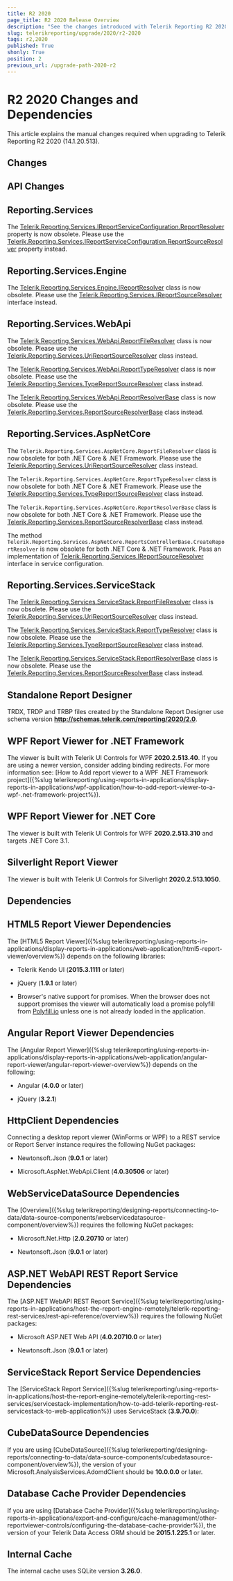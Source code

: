 ```yaml
---
title: R2 2020
page_title: R2 2020 Release Overview 
description: "See the changes introduced with Telerik Reporting R2 2020 that should be considered before upgrading, and the 3rd party products & packages this version depends on."
slug: telerikreporting/upgrade/2020/r2-2020
tags: r2,2020
published: True
shonly: True
position: 2
previous_url: /upgrade-path-2020-r2
---
```


# R2 2020 Changes and Dependencies

This article explains the manual changes required when upgrading to Telerik Reporting R2 2020 (14.1.20.513).

## Changes

## API Changes

## Reporting.Services

The [Telerik.Reporting.Services.IReportServiceConfiguration.ReportResolver](/reporting/api/Telerik.Reporting.Services.IReportServiceConfiguration#Telerik_Reporting_Services_IReportServiceConfiguration_ReportResolver) property is now obsolete. Please use the [Telerik.Reporting.Services.IReportServiceConfiguration.ReportSourceResolver](/reporting/api/Telerik.Reporting.Services.IReportServiceConfiguration#Telerik_Reporting_Services_IReportServiceConfiguration_ReportSourceResolver) property instead. 

## Reporting.Services.Engine

The [Telerik.Reporting.Services.Engine.IReportResolver](/reporting/api/Telerik.Reporting.Services.Engine.IReportResolver) class is now obsolete. Please use the [Telerik.Reporting.Services.IReportSourceResolver](/reporting/api/Telerik.Reporting.Services.IReportSourceResolver) interface instead. 

## Reporting.Services.WebApi

The [Telerik.Reporting.Services.WebApi.ReportFileResolver](/reporting/api/Telerik.Reporting.Services.WebApi.ReportFileResolver) class is now obsolete. Please use the [Telerik.Reporting.Services.UriReportSourceResolver](/reporting/api/Telerik.Reporting.Services.UriReportSourceResolver) class instead. 

The [Telerik.Reporting.Services.WebApi.ReportTypeResolver](/reporting/api/Telerik.Reporting.Services.WebApi.ReportTypeResolver) class is now obsolete. Please use the [Telerik.Reporting.Services.TypeReportSourceResolver](/reporting/api/Telerik.Reporting.Services.TypeReportSourceResolver) class instead. 

The [Telerik.Reporting.Services.WebApi.ReportResolverBase](/reporting/api/Telerik.Reporting.Services.WebApi.ReportResolverBase) class is now obsolete. Please use the [Telerik.Reporting.Services.ReportSourceResolverBase](/reporting/api/Telerik.Reporting.Services.ReportSourceResolverBase) class instead. 

## Reporting.Services.AspNetCore

The `Telerik.Reporting.Services.AspNetCore.ReportFileResolver` class is now obsolete for both .NET Core & .NET Framework. Please use the [Telerik.Reporting.Services.UriReportSourceResolver](/reporting/api/Telerik.Reporting.Services.UriReportSourceResolver) class instead. 

The `Telerik.Reporting.Services.AspNetCore.ReportTypeResolver` class is now obsolete for both .NET Core & .NET Framework. Please use the [Telerik.Reporting.Services.TypeReportSourceResolver](/reporting/api/Telerik.Reporting.Services.TypeReportSourceResolver) class instead. 

The `Telerik.Reporting.Services.AspNetCore.ReportResolverBase` class is now obsolete for both .NET Core & .NET Framework. Please use the [Telerik.Reporting.Services.ReportSourceResolverBase](/reporting/api/Telerik.Reporting.Services.ReportSourceResolverBase) class instead. 

The method `Telerik.Reporting.Services.AspNetCore.ReportsControllerBase.CreateReportResolver` is now obsolete for both .NET Core & .NET Framework. Pass an implementation of [Telerik.Reporting.Services.IReportSourceResolver](/reporting/api/Telerik.Reporting.Services.IReportSourceResolver) interface in service configuration. 

## Reporting.Services.ServiceStack

The [Telerik.Reporting.Services.ServiceStack.ReportFileResolver](/reporting/api/Telerik.Reporting.Services.ServiceStack.ReportFileResolver) class is now obsolete. Please use the [Telerik.Reporting.Services.UriReportSourceResolver](/reporting/api/Telerik.Reporting.Services.UriReportSourceResolver) class instead. 

The [Telerik.Reporting.Services.ServiceStack.ReportTypeResolver](/reporting/api/Telerik.Reporting.Services.ServiceStack.ReportTypeResolver) class is now obsolete. Please use the [Telerik.Reporting.Services.TypeReportSourceResolver](/reporting/api/Telerik.Reporting.Services.TypeReportSourceResolver) class instead. 

The [Telerik.Reporting.Services.ServiceStack.ReportResolverBase](/reporting/api/Telerik.Reporting.Services.ServiceStack.ReportResolverBase) class is now obsolete. Please use the [Telerik.Reporting.Services.ReportSourceResolverBase](/reporting/api/Telerik.Reporting.Services.ReportSourceResolverBase) class instead. 

## Standalone Report Designer

TRDX, TRDP and TRBP files created by the Standalone Report Designer use schema version __http://schemas.telerik.com/reporting/2020/2.0__. 

## WPF Report Viewer for .NET Framework

The viewer is built with Telerik UI Controls for WPF __2020.2.513.40__. If you are using a newer version, consider adding binding redirects. For more information see: [How to Add report viewer to a WPF .NET Framework project]({%slug telerikreporting/using-reports-in-applications/display-reports-in-applications/wpf-application/how-to-add-report-viewer-to-a-wpf-.net-framework-project%}).

## WPF Report Viewer for .NET Core

The viewer is built with Telerik UI Controls for WPF __2020.2.513.310__ and targets .NET Core 3.1. 

## Silverlight Report Viewer

The viewer is built with Telerik UI Controls for Silverlight __2020.2.513.1050__. 

## Dependencies

## HTML5 Report Viewer Dependencies

The [HTML5 Report Viewer]({%slug telerikreporting/using-reports-in-applications/display-reports-in-applications/web-application/html5-report-viewer/overview%}) depends on the following libraries: 

* Telerik Kendo UI (__2015.3.1111__ or later) 

* jQuery (__1.9.1__ or later) 

* Browser's native support for promises. When the browser does not support promises the viewer will automatically load a promise polyfill from [Polyfill.io](https://polyfill.io) unless one is not already loaded in the application. 

## Angular Report Viewer Dependencies

 The [Angular Report Viewer]({%slug telerikreporting/using-reports-in-applications/display-reports-in-applications/web-application/angular-report-viewer/angular-report-viewer-overview%}) depends on the following:  

* Angular (__4.0.0__ or later) 

* jQuery (__3.2.1__) 

## HttpClient Dependencies

Connecting a desktop report viewer (WinForms or WPF) to a REST service or Report Server instance requires the following NuGet packages: 

* Newtonsoft.Json (__9.0.1__ or later) 

* Microsoft.AspNet.WebApi.Client (__4.0.30506__ or later) 

## WebServiceDataSource Dependencies

The [Overview]({%slug telerikreporting/designing-reports/connecting-to-data/data-source-components/webservicedatasource-component/overview%}) requires the following NuGet packages: 

* Microsoft.Net.Http (__2.0.20710__ or later) 

* Newtonsoft.Json (__9.0.1__ or later) 

## ASP.NET WebAPI REST Report Service Dependencies

The [ASP.NET WebAPI REST Report Service]({%slug telerikreporting/using-reports-in-applications/host-the-report-engine-remotely/telerik-reporting-rest-services/rest-api-reference/overview%}) requires the following NuGet packages: 

* Microsoft ASP.NET Web API (__4.0.20710.0__ or later) 

* Newtonsoft.Json (__9.0.1__ or later) 

## ServiceStack Report Service Dependencies

The [ServiceStack Report Service]({%slug telerikreporting/using-reports-in-applications/host-the-report-engine-remotely/telerik-reporting-rest-services/servicestack-implementation/how-to-add-telerik-reporting-rest-servicestack-to-web-application%}) uses ServiceStack (__3.9.70.0__): 

## CubeDataSource Dependencies

If you are using [CubeDataSource]({%slug telerikreporting/designing-reports/connecting-to-data/data-source-components/cubedatasource-component/overview%}), the version of your Microsoft.AnalysisServices.AdomdClient should be __10.0.0.0__ or later. 

## Database Cache Provider Dependencies

If you are using [Database Cache Provider]({%slug telerikreporting/using-reports-in-applications/export-and-configure/cache-management/other-reportviewer-controls/configuring-the-database-cache-provider%}), the version of your Telerik Data Access ORM should be __2015.1.225.1__ or later. 

## Internal Cache

The internal cache uses SQLite version __3.26.0__. 
